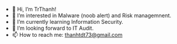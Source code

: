 - 👋 Hi, I’m TrThanh!
- 👀 I’m interested in Malware (noob alert) and Risk managemnent.
- 🌱 I’m currently learning Information Security.
- 💞️ I’m looking forward to IT Audit.
- 📫 How to reach me: thanhtdt73@gmail.com

<!---
TrThanh69/TrThanh69 is a ✨ special ✨ repository because its `README.md` (this file) appears on your GitHub profile.
You can click the Preview link to take a look at your changes.
--->
